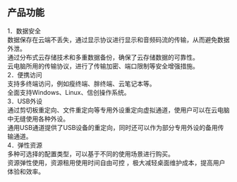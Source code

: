 ## 产品功能
1．数据安全<br>
数据保存在云端不丢失，通过显示协议进行显示和音频码流的传输，从而避免数据外泄。<br>
通过分布式云存储技术和多重数据备份，确保了云存储数据的可靠性。<br>
云电脑所用的传输协议，进行了传输加密、端口限制等安全增强措施。<br>
2．便携访问<br>
支持多终端访问，例如瘦终端、胖终端、云笔记本等。<br>
全面支持Windows、Linux、信创操作系统。<br>
3．USB外设<br>
通过剪切板重定向、文件重定向等专用外设重定向虚拟通道，使用户可以在云电脑中无缝使用各种外设。<br>
通用USB通道提供了USB设备的重定向，同时还可以作为部分专用外设的备用传输通道。<br>
4．弹性资源<br>
多种可选择的配置类型，可以基于不同的使用场景进行购买。<br>
资源弹性使用，资源租用使用时间自由可控 ，极大减轻桌面维护成本，提高用户体验和效率。<br>
